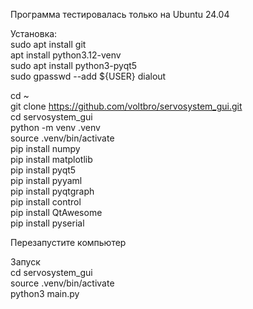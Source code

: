 Программа тестировалась только на Ubuntu 24.04

Установка: <br>
sudo apt install git <br>
apt install python3.12-venv <br>
sudo apt install python3-pyqt5 <br>
sudo gpasswd --add ${USER} dialout <br>

cd ~ <br>
git clone https://github.com/voltbro/servosystem_gui.git <br>
cd servosystem_gui <br>
python -m venv .venv <br>
source .venv/bin/activate <br>
pip install numpy <br>
pip install matplotlib <br>
pip install pyqt5 <br>
pip install pyyaml <br>
pip install pyqtgraph <br>
pip install control <br>
pip install QtAwesome <br>
pip install pyserial <br>

Перезапустите компьютер

Запуск <br>
cd servosystem_gui <br>
source .venv/bin/activate  <br>
python3 main.py <br>
